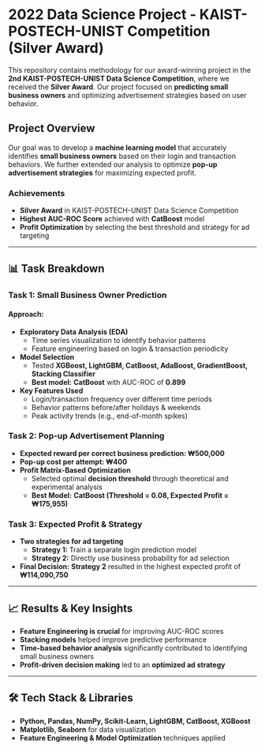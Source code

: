 # 2022 Data Science Project - KAIST-POSTECH-UNIST Competition (Silver Award)

This repository contains methodology for our award-winning project in the **2nd KAIST-POSTECH-UNIST Data Science Competition**, where we received the **Silver Award**. Our project focused on **predicting small business owners** and optimizing advertisement strategies based on user behavior.

## Project Overview

Our goal was to develop a **machine learning model** that accurately identifies **small business owners** based on their login and transaction behaviors. We further extended our analysis to optimize **pop-up advertisement strategies** for maximizing expected profit.

### Achievements
- **Silver Award** in KAIST-POSTECH-UNIST Data Science Competition
- **Highest AUC-ROC Score** achieved with **CatBoost** model
- **Profit Optimization** by selecting the best threshold and strategy for ad targeting

---

## 📊 Task Breakdown

### Task 1: Small Business Owner Prediction
#### Approach:
- **Exploratory Data Analysis (EDA)**
  - Time series visualization to identify behavior patterns
  - Feature engineering based on login & transaction periodicity
- **Model Selection**
  - Tested **XGBoost, LightGBM, CatBoost, AdaBoost, GradientBoost, Stacking Classifier**
  - **Best model:** **CatBoost** with AUC-ROC of **0.899**
- **Key Features Used**
  - Login/transaction frequency over different time periods
  - Behavior patterns before/after holidays & weekends
  - Peak activity trends (e.g., end-of-month spikes)

### Task 2: Pop-up Advertisement Planning
- **Expected reward per correct business prediction: ₩500,000**
- **Pop-up cost per attempt: ₩400**
- **Profit Matrix-Based Optimization**
  - Selected optimal **decision threshold** through theoretical and experimental analysis
  - **Best Model:** **CatBoost (Threshold = 0.08, Expected Profit = ₩175,955)**

### Task 3: Expected Profit & Strategy
- **Two strategies for ad targeting**
  - **Strategy 1:** Train a separate login prediction model
  - **Strategy 2:** Directly use business probability for ad selection
- **Final Decision:** **Strategy 2** resulted in the highest expected profit of **₩114,090,750**

---

## 📈 Results & Key Insights
- **Feature Engineering is crucial** for improving AUC-ROC scores
- **Stacking models** helped improve predictive performance
- **Time-based behavior analysis** significantly contributed to identifying small business owners
- **Profit-driven decision making** led to an **optimized ad strategy**

---

## 🛠️ Tech Stack & Libraries
- **Python, Pandas, NumPy, Scikit-Learn, LightGBM, CatBoost, XGBoost**
- **Matplotlib, Seaborn** for data visualization
- **Feature Engineering & Model Optimization** techniques applied

